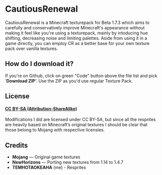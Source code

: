 # CautiousRenewal
CautiousRenewal is a Minecraft texturepack for Beta 1.7.3 which aims to carefully and conservatively improve Minecraft's appearance without making it feel like you're using a texturepack, mainly by intoducing hue shifting, decreasing noise and limiting palettes. Aside from using it in a game directly, you can employ CR as a better base for your own texture pack over vanilla textures. 

## How do I download it?
If you're on Github, click on green "Code" button above the file list and pick '**Download ZIP**'. Use the ZIP as you'd use regular Texture Pack.
## License
#### [**CC BY-SA (Attribution-ShareAlike)**](https://creativecommons.org/licenses/by-sa/4.0/)
Modifications I did are licensed under CC BY-SA, but since all the resprites are heavily based on Minecraft’s original textures I should be clear that those belong to Mojang with respective licensies.

## Credits
- **Mojang** — Original game textures
- **NewHorizons** — Porting new textures from 1.14 to 1.4.7
- **TEMHOTAOKEAHA** (me) - Resprites
